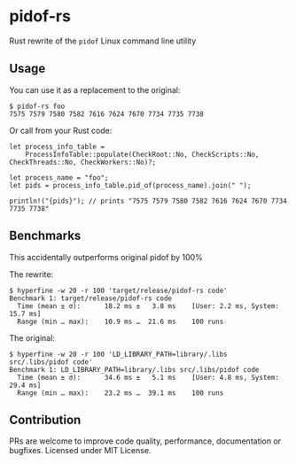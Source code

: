 # pidof-rs

Rust rewrite of the `pidof` Linux command line utility

## Usage

You can use it as a replacement to the original:

```
$ pidof-rs foo
7575 7579 7580 7582 7616 7624 7670 7734 7735 7738
```

Or call from your Rust code:

```
let process_info_table =
    ProcessInfoTable::populate(CheckRoot::No, CheckScripts::No, CheckThreads::No, CheckWorkers::No)?;
         
let process_name = "foo";
let pids = process_info_table.pid_of(process_name).join(" ");

println!("{pids}"); // prints "7575 7579 7580 7582 7616 7624 7670 7734 7735 7738"
```

## Benchmarks

This accidentally outperforms original pidof by 100%

The rewrite:

```
$ hyperfine -w 20 -r 100 'target/release/pidof-rs code'
Benchmark 1: target/release/pidof-rs code
  Time (mean ± σ):      18.2 ms ±   3.8 ms    [User: 2.2 ms, System: 15.7 ms]
  Range (min … max):    10.9 ms …  21.6 ms    100 runs
```

The original:

```
$ hyperfine -w 20 -r 100 'LD_LIBRARY_PATH=library/.libs src/.libs/pidof code'
Benchmark 1: LD_LIBRARY_PATH=library/.libs src/.libs/pidof code  
  Time (mean ± σ):      34.6 ms ±   5.1 ms    [User: 4.8 ms, System: 29.4 ms]
  Range (min … max):    23.2 ms …  39.1 ms    100 runs
```

## Contribution

PRs are welcome to improve code quality, performance, documentation or bugfixes. Licensed under MIT License.
